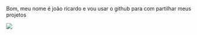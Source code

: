 Bom, meu nome é joão ricardo e vou usar o github para com partilhar meus projetos


![](https://media1.tenor.com/m/bm2j-qIHys4AAAAC/snarl-blue.gif)
